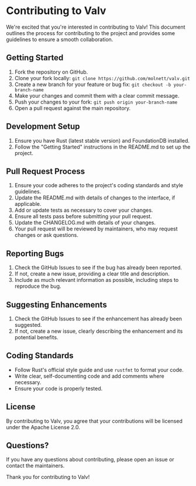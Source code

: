 # Contributing to Valv

We're excited that you're interested in contributing to Valv! This document outlines the process for contributing to the project and provides some guidelines to ensure a smooth collaboration.

## Getting Started

1. Fork the repository on GitHub.
2. Clone your fork locally: `git clone https://github.com/molnett/valv.git`
3. Create a new branch for your feature or bug fix: `git checkout -b your-branch-name`
4. Make your changes and commit them with a clear commit message.
5. Push your changes to your fork: `git push origin your-branch-name`
6. Open a pull request against the main repository.

## Development Setup

1. Ensure you have Rust (latest stable version) and FoundationDB installed.
2. Follow the "Getting Started" instructions in the README.md to set up the project.

## Pull Request Process

1. Ensure your code adheres to the project's coding standards and style guidelines.
2. Update the README.md with details of changes to the interface, if applicable.
3. Add or update tests as necessary to cover your changes.
4. Ensure all tests pass before submitting your pull request.
5. Update the CHANGELOG.md with details of your changes.
6. Your pull request will be reviewed by maintainers, who may request changes or ask questions.

## Reporting Bugs

1. Check the GitHub Issues to see if the bug has already been reported.
2. If not, create a new issue, providing a clear title and description.
3. Include as much relevant information as possible, including steps to reproduce the bug.

## Suggesting Enhancements

1. Check the GitHub Issues to see if the enhancement has already been suggested.
2. If not, create a new issue, clearly describing the enhancement and its potential benefits.

## Coding Standards

- Follow Rust's official style guide and use `rustfmt` to format your code.
- Write clear, self-documenting code and add comments where necessary.
- Ensure your code is properly tested.

## License

By contributing to Valv, you agree that your contributions will be licensed under the Apache License 2.0.

## Questions?

If you have any questions about contributing, please open an issue or contact the maintainers.

Thank you for contributing to Valv!